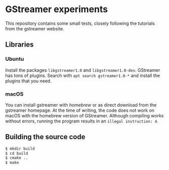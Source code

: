 # GStreamer experiments

This repository contains some small tests, closely following the tutorials from the gstreamer website. 

## Libraries

### Ubuntu

Install the packages `libgstreamer1.0` and `libgstreamer1.0-dev`. GStreamer has tons of plugins. Search with `apt search gstreamer1.0-*` and 
install the plugins that you need.

### macOS

You can install gstreamer with *homebrew* or as direct download from the gstreamer homepage.
At the time of writing, the code does not work on macOS with the homebrew version of GStreamer. Although compiling
works without errors, running the program results in an `illegal instruction: 4`.

## Building the source code 

```bash
$ mkdir build
$ cd build
$ cmake ..
$ make
```

